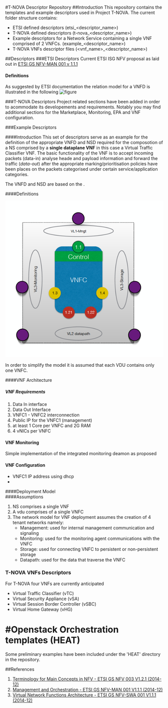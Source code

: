 #T-NOVA Descriptor Repository
##Introduction
This repository contains the templates and example descriptors used in Project T-NOVA. The current folder structure contains: 

* ETSI defined descriptors (etsi_<descriptor_name>)
* T-NOVA defined descriptors (t-nova_<descriptor_name>)
* Example descriptors for a Network Service containing a single VNF comprised of 2 VNFCs. (example_<descriptor_name>)
* T-NOVA VNFs descriptor files (<vnf_name>_<descriptor_name>)

##Descriptors
###ETSI Descriptors
Current ETSI ISG NFV proposal as laid out in [ETSI GS NFV-MAN 001 v 1.1.1](http://www.etsi.org/deliver/etsi_gs/NFV-MAN/001_099/001/01.01.01_60/gs_NFV-MAN001v010101p.pdf "click to download")
#### Definitions 
 As suggested by ETSI documentation the relation model for a VNFD is illustrated in the following ![figure](Figures/rel_model.jpg "VNFD relation Model")

###T-NOVA Descriptors
Project related sections have been added in order to acommodate its developements and requirements. Notably you may find additional sections for the Marketplace, Monitoring, EPA and VNF configuration. 

###Example Descriptors

####Introduction 
This set of descriptors serve as an example for the definition of the appropriate VNFD and NSD required for the composotion of a NS comprised by a  **single dataplane VNF** in this case a Virtual Traffic Classifier VNF. The basic functionality of the VNF is to accept incoming packets (data-in) analyse heade and payload information and forward the traffic (_data-out_) after the appropriate marking/prioritisation policies have been places on the packets categorised under certain service/application categories. 
 
 The VNFD and NSD are based on the . 
 
####Definitions

 ![figure](images/example_vnf_model.png "Example VNF Model")
 
 In order to simplify the model it is assumed that each VDU contains only one VNFC. 
 
####VNF Architecture 
 
 
##### VNF Requirements
1. Data In interface 
2. Data Out Interface
3. VNFC1 - VNFC2 interconnection 
4. Public IP for the VNFC1 (management)
5. at least 1 Core per VNFC and 2G RAM 
6. 4 vNICs per VNFC
#### VNF Monitoring  
Simple implementation of the integrated monitoring deamon as proposed
#### VNF Configuration  
* VNFC1 IP address using dhcp 
* 

 
####Deployment Model  
####Assumptions  
 
1.	NS comprises a single VNF 
2.	A vdu comprises of a single VNFC 
3.	The network model for VNF deployment assumes the creation of 4 tenant networks namely: 
 	*	Management: used for internal management communication and signaling 
	*	Monitoring: used for the monitoring agent communications with the VNFC
	*	Storage: used for connecting VNFC to persistent or non-persistent storage 
	*	Datapath: used for the data that traverse the VNFC
	 
### T-NOVA VNFs Descriptors 
For T-NOVA  four VNFs are currently anticipated 

* Virtual Traffic Classifier (vTC)
* Virtual Security Appliance (vSA)
* Virtual Session Border Controller (vSBC) 
* Virtual Home Gateway (vHG)

#	#Openstack Orchestration templates (HEAT)
Some preliminary examples have been included under the 'HEAT' directory in the repository. 

##References 

1. [Terminology for Main Concepts in NFV - ETSI GS NFV 003 V1.2.1 (2014-12)](http://www.etsi.org/deliver/etsi_gs/NFV/001_099/003/01.02.01_60/gs_NFV003v010201p.pdf "link") 
2. [Management and Orchestration - ETSI GS NFV-MAN 001 V1.1.1 (2014-12)](http://www.etsi.org/deliver/etsi_gs/NFV-MAN/001_099/001/01.01.01_60/gs_NFV-MAN001v010101p.pdf "link")
3. [Virtual Network Functions Architecture - ETSI GS NFV-SWA 001 V1.1.1 (2014-12)](http:// "link") 
